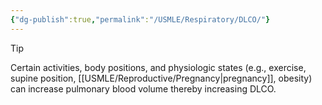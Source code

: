 ```yaml
---
{"dg-publish":true,"permalink":"/USMLE/Respiratory/DLCO/"}
---
```


>[!tip] 
>Certain activities, body positions, and physiologic states (e.g., exercise, supine position, [[USMLE/Reproductive/Pregnancy\|pregnancy]], obesity) can increase pulmonary blood volume thereby increasing DLCO.
